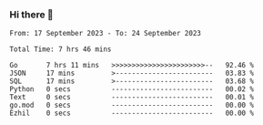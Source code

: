 ### Hi there 👋

<!--
**zhumeme/zhumeme** is a ✨ _special_ ✨ repository because its `README.md` (this file) appears on your GitHub profile.

Here are some ideas to get you started:

- 🔭 I’m currently working on ...
- 🌱 I’m currently learning ...
- 👯 I’m looking to collaborate on ...
- 🤔 I’m looking for help with ...
- 💬 Ask me about ...
- 📫 How to reach me: ...
- 😄 Pronouns: ...
- ⚡ Fun fact: ...
-->

<!--START_SECTION:waka-->

```all_time
From: 17 September 2023 - To: 24 September 2023

Total Time: 7 hrs 46 mins

Go       7 hrs 11 mins   >>>>>>>>>>>>>>>>>>>>>>>--   92.46 %
JSON     17 mins         >------------------------   03.83 %
SQL      17 mins         >------------------------   03.68 %
Python   0 secs          -------------------------   00.02 %
Text     0 secs          -------------------------   00.01 %
go.mod   0 secs          -------------------------   00.00 %
Ezhil    0 secs          -------------------------   00.00 %
```

<!--END_SECTION:waka-->

